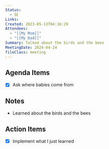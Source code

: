 ```yaml
---
Status:
  - 🟨
Links: 
Created: 2023-05-13T04:16:29
Attendees:
  - "[[My Mom]]"
  - "[[My Dad]]"
Summary: Talked about the birds and the bees
MeetingDate: 2024-04-24
fileClass: meeting
---
```


## Agenda Items

- [x] Ask where babies come from

## Notes

- Learned about the birds and the bees

## Action Items

- [x] Implement what I just learned


